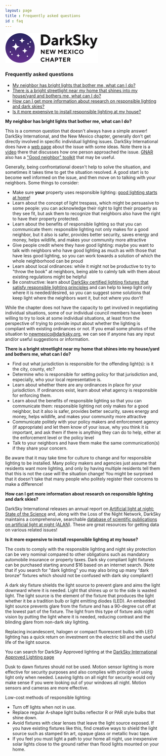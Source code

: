 ```yaml
---
layout: page
title : Frequently asked questions
id : faq
---
```


![logo](../logo.png)

### Frequently asked questions

- [My neighbor has bright lights that bother me, what can I do?](#neighbor)
- [There is a bright streetlight near my home that shines into my house/yard and bothers me, what can I do?](#streetlight)
- [How can I get more information about research on responsible lighting and dark skies?](#literature)
- [Is it more expensive to install responsible lighting at my house?](#cost)

<A NAME=neighbor></A>
**My neighbor has bright lights that bother me, what can I do?**

This is a common question that doesn't always have a simple answer!
DarkSky International, and the New Mexico chapter, generally don't
get directly involved in specific individual lighting issues. DarkSky
International does have a [web page](https://darksky.org/resources/what-is-light-pollution/light-pollution-solutions/lighting/my-neighbors-lighting/)
about the issue with some ideas.
Note there is a [video](https://www.youtube.com/watch?v=9EwvZvuvBNY&feature=youtu.be) there
that discusses how one person approached the issue. [GNAR](https://extension.usu.edu/gnar/) also has a
["Good neighbor" toolkit](https://extension.usu.edu/gnar/tools/ds-tools/good_neighbor) that may be useful.

Generally, being confrontational doesn't help to solve the situation,
and sometimes it takes time to get the situation resolved. A good start
is to become well informed on the issue, and then move on to talking
with your neighbors. Some things to consider:
  - Make sure **your** property uses responsible lighting: [good lighting starts
at home](https://darksky.org/what-we-do/advancing-responsible-outdoor-lighting/home/)!
  - Learn about the concept of light trespass, which might be persuasive
to some people: you can acknowledge their right to light their property as
they see fit, but ask them to recognize that neighbors also have the right to have
their property protected.
  - Learn about the benefits of responsible lighting so that you can 
communicate them: responsible lighting not only makes for a good neighbor,
but it also is safer, provides better security, saves energy and money,
helps wildlife, and makes your community more attractive
  - Give people credit where they have good lighting: maybe you want
to talk with neighbors who have good lighting as much as with those
that have less good lighting, so you can work towards a solution of which
the whole neighborhood can be proud
  - Learn about local ordinances: while it might not be productive to
try to "throw the book" at neighbors, being able to calmly talk with
them about existing regulations might be helpful
  - Be constructive: learn about [DarkSky certified lighting fixtures that satisfy responsible
lighting principles](https://darksky.org/what-we-do/darksky-approved/#!/Residential/c/12499367/offset=0&sort=nameAsc) 
and can help to keep light only where it is needed/desired, so you can
suggest some solutions that keep light where the neighbors want it, but
not where you don't!

While the chapter does not have the capacity to get involved in
negotiating individual situations, some of our individual council members have
been willing to try to look at some individual situations, at
least from the perspective of trying to provide input about
whether the lighting is compliant with existing ordinances or
not. If you email some photos of the situation to newmexico@darksky.org, we
can see if anyone has any input and/or useful suggestions
or information.

<A NAME=streetlight></A>
**There is a bright streetlight near my home that shines into my house/yard and
bothers me, what can I do?**

  - Find out what jurisdiction is responsible for the offending light(s): is it the
city, county, etc?  
  - Determine who is responsible for setting policy for that jurisdiction and, especially,
who your local representative is. 
  - Learn about whether there are any ordinances in place for your jurisdiction. If
ordinances exist, learn about what agency is responsible for enforcing them.
  - Learn about the benefits of responsible lighting so that you can 
communicate them: responsible lighting not only makes for a good neighbor,
but it also is safer, provides better security, saves energy and money,
helps wildlife, and makes your community more attractive
  - Communicate politely with your policy makers and enforcement agency (if appropriate)
and let them know of your issue, why you think it is important,
and ask them if there is anything they can do to help, either at the enforcement
level or the policy level
  - Talk to your neighbors and have them make the same communication(s) if they 
share your concern.

Be aware that it may take time for culture to change and for
responsible lighting to be installed. Many policy makers and agencies
just assume that residents want more lighting, and only by having
multiple residents tell them that this is not the case will the
situation change!  You might be surprised that it doesn't take that
many people who politely register their concerns to make a difference!

<A NAME=literature></A>
**How can I get more information about research on responsible lighting and dark skies?**

DarkSky International releases an annual report on 
[Artificial light at night: State of the Science](https://darksky.org/what-we-do/advancing-responsible-outdoor-lighting/research/)
and, along with the Loss of the Night Network, DarkSky maintains a comprehensive, searchable 
[database of scientific publications on artificial light at night (ALAN)](https://www.zotero.org/groups/2913367/alan_db/library).
These are great resources for getting data on various related issues!


<A NAME=cost></A>
**Is it more expensive to install responsible lighting at my house?**

The costs to comply with the responsible lighting and night sky protection can be very
nominal compared to other obligations such as mandatory automobile insurance or
property taxes.
Dark sky compliant light fixtures can be purchased starting around $16 based on an
internet search. (Note that if you search for "dark lighting" you may also bring up many 
“dark bronze” fixtures which should not be confused with dark sky compliant!)

A dark sky fixture shields the light source to prevent glare and aims the light downward
where it is needed. Light that shines up or to the side is wasted light. The light source is
the element of the fixture that produces the light whether it be a tradition bulb or light
emitting diodes (LED). An embedded light source prevents glare from the fixture and has
a 90-degree cut off at the lowest part of the fixture. The light from this type of fixture aids
night vision by putting the light where it is needed, reducing contrast and the blinding
glare from non-dark sky lighting.

Replacing incandescent, halogen or compact fluorescent bulbs with LED lighting has a
quick return on investment on the electric bill and the useful life of the light source.

You can search for DarkSky Approved lighting at the 
[DarkSky International Approved Lighting page](https://darksky.org/what-we-do/darksky-approved/)

Dusk to dawn fixtures should not be used. Motion sensor lighting is more effective
for security purposes and also complies with principle of using light only when needed.
Leaving lights on all night for security would only make sense if you were looking out of
your windows all night. Motion sensors and cameras are more effective.

Low-cost methods of responsible lighting:
- Turn off lights when not in use.
- Replace regular A-shape light bulbs reflector R or PAR style bulbs that shine down.
- Avoid fixtures with clear lenses that leave the light source exposed. If you have existing
fixtures like this, find creative ways to shield the light source such as stamped tin art,
opaque glass or metallic hvac tape.
- If you feel you must light a path to your home all night, use inexpensive solar lights close
to the ground rather than flood lights mounted on your home.
